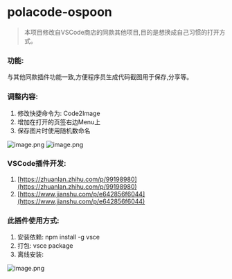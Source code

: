 # polacode-ospoon

> 本项目修改自VSCode商店的同款其他项目,目的是想换成自己习惯的打开方式。

### 功能:

与其他同款插件功能一致,方便程序员生成代码截图用于保存,分享等。
### 调整内容:

1. 修改快捷命令为: Code2Image
2. 增加在打开的页签右边Menu上
3. 保存图片时使用随机数命名

![image.png](https://cdn.nlark.com/yuque/0/2021/png/2373519/1615862750994-92491c80-d87b-44e1-a09d-2921e6a1e1f0.png#align=left&display=inline&height=530&margin=%5Bobject%20Object%5D&name=image.png&originHeight=530&originWidth=1024&size=142603&status=done&style=none&width=1024)
![image.png](https://cdn.nlark.com/yuque/0/2021/png/2373519/1615862784552-f4b837e5-0c92-4acc-86f6-f16ce7ff78d1.png#align=left&display=inline&height=571&margin=%5Bobject%20Object%5D&name=image.png&originHeight=571&originWidth=1477&size=98193&status=done&style=none&width=1477)
### VSCode插件开发: 
1. [https://zhuanlan.zhihu.com/p/99198980](https://zhuanlan.zhihu.com/p/99198980)
2. [https://www.jianshu.com/p/e642856f6044](https://www.jianshu.com/p/e642856f6044)
### 此插件使用方式:
1. 安装依赖: npm install -g vsce
2. 打包: vsce package
3. 离线安装: 

![image.png](https://cdn.nlark.com/yuque/0/2021/png/2373519/1615863147275-8500c6b3-79db-4a4e-8d90-064f109fb26e.png#align=left&display=inline&height=299&margin=%5Bobject%20Object%5D&name=image.png&originHeight=299&originWidth=269&size=12308&status=done&style=none&width=269)
